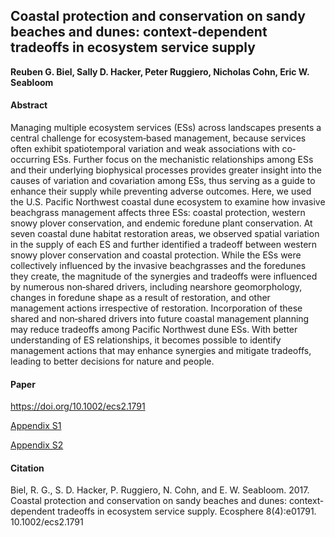 ## Coastal protection and conservation on sandy beaches and dunes: context‐dependent tradeoffs in ecosystem service supply


**Reuben G. Biel, Sally D. Hacker, Peter Ruggiero, Nicholas Cohn, Eric W. Seabloom**


#### Abstract

Managing multiple ecosystem services (ESs) across landscapes presents a central challenge for ecosystem‐based management, because services often exhibit spatiotemporal variation and weak associations with co‐occurring ESs. Further focus on the mechanistic relationships among ESs and their underlying biophysical processes provides greater insight into the causes of variation and covariation among ESs, thus serving as a guide to enhance their supply while preventing adverse outcomes. Here, we used the U.S. Pacific Northwest coastal dune ecosystem to examine how invasive beachgrass management affects three ESs: coastal protection, western snowy plover conservation, and endemic foredune plant conservation. At seven coastal dune habitat restoration areas, we observed spatial variation in the supply of each ES and further identified a tradeoff between western snowy plover conservation and coastal protection. While the ESs were collectively influenced by the invasive beachgrasses and the foredunes they create, the magnitude of the synergies and tradeoffs were influenced by numerous non‐shared drivers, including nearshore geomorphology, changes in foredune shape as a result of restoration, and other management actions irrespective of restoration. Incorporation of these shared and non‐shared drivers into future coastal management planning may reduce tradeoffs among Pacific Northwest dune ESs. With better understanding of ES relationships, it becomes possible to identify management actions that may enhance synergies and mitigate tradeoffs, leading to better decisions for nature and people. 


#### Paper
https://doi.org/10.1002/ecs2.1791

[Appendix S1](https://esajournals.onlinelibrary.wiley.com/action/downloadSupplement?doi=10.1002%2Fecs2.1791&attachmentId=124076658)

[Appendix S2](https://esajournals.onlinelibrary.wiley.com/action/downloadSupplement?doi=10.1002%2Fecs2.1791&attachmentId=124076659)


#### Citation
Biel, R. G., S. D. Hacker, P. Ruggiero, N. Cohn, and E. W. Seabloom. 2017. Coastal protection and conservation on sandy beaches and dunes: context‐dependent tradeoffs in ecosystem service supply. Ecosphere 8(4):e01791. 10.1002/ecs2.1791